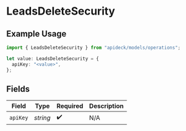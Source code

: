 # LeadsDeleteSecurity

## Example Usage

```typescript
import { LeadsDeleteSecurity } from "apideck/models/operations";

let value: LeadsDeleteSecurity = {
  apiKey: "<value>",
};
```

## Fields

| Field              | Type               | Required           | Description        |
| ------------------ | ------------------ | ------------------ | ------------------ |
| `apiKey`           | *string*           | :heavy_check_mark: | N/A                |